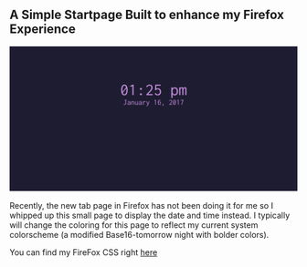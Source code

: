 ## A Simple Startpage Built to enhance my Firefox Experience ##

![FF Home](/img/20170116-ffhomepage.png)

Recently, the new tab page in Firefox has not been doing it for me so I whipped
up this small page to display the date and time instead. I typically will change
the coloring for this page to reflect my current system colorscheme
(a modified Base16-tomorrow night with bolder colors).

You can find my FireFox CSS right [here](https://gist.github.com/source-decay/e6fec3c3bbbdd06476b15dd4f35ddcb3)

